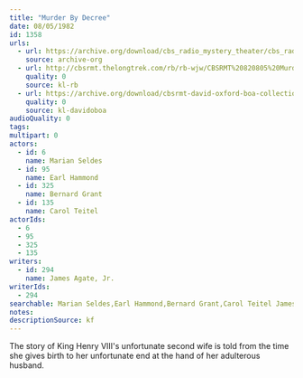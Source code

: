 ```yaml
---
title: "Murder By Decree"
date: 08/05/1982
id: 1358
urls: 
  - url: https://archive.org/download/cbs_radio_mystery_theater/cbs_radio_mystery_theater-1351-1399.zip/cbs_radio_mystery_theater-1351-1399%2Fcbsrmt_1358_murder_by_decree.mp3
    source: archive-org
  - url: http://cbsrmt.thelongtrek.com/rb/rb-wjw/CBSRMT%20820805%20Murder%20By%20Decree_wjw%20speed%20drags.mp3
    quality: 0
    source: kl-rb
  - url: https://archive.org/download/cbsrmt-david-oxford-boa-collection/CBSRMT-820805-1358-Murder-by-Decree-(32-22)-[2007]-{BoA}.mp3
    quality: 0
    source: kl-davidoboa
audioQuality: 0
tags: 
multipart: 0
actors:  
  - id: 6
    name: Marian Seldes  
  - id: 95
    name: Earl Hammond  
  - id: 325
    name: Bernard Grant  
  - id: 135
    name: Carol Teitel
actorIds:  
  - 6  
  - 95  
  - 325  
  - 135
writers:  
  - id: 294
    name: James Agate, Jr.
writerIds:  
  - 294
searchable: Marian Seldes,Earl Hammond,Bernard Grant,Carol Teitel James Agate, Jr.
notes: 
descriptionSource: kf
---
```

The story of King Henry VIII's unfortunate second wife is told from the time she gives birth to her unfortunate end at the hand of her adulterous husband.